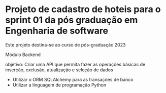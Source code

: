 # Projeto de cadastro de hoteis para o sprint 01 da pós graduação em Engenharia de software

Este projeto destina-se ao curso de pós-graduação 2023 </br> 
<p>Módulo Backend</p>

<p>
objetivo: Criar uma API que permita fazer as operações básicas de inserção, exclusão, atualização e seleção de dados
</p>

<ul>
    <li>Utilizar o ORM SQLAlchemy para as transações de banco</li>
    <li>Utilizar a linguagem de programação Python</li>
</ul>


